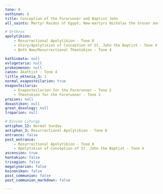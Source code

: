 ```yaml
---
tone: 8
eothinon: 6
title: Conception of the Forerunner and Baptist John
all_saints: Martyr Raidos of Egypt; New-martyrs Nicholas the Grocer and John of Brachorion; Venerable Xanthippa and Polyxena of Spain

# Orthros
apolytikion:
    - Resurrectional Apolytikion - Tone 8
    - Glory/Apolytikion of Conception of St. John the Baptist - Tone 4
    - Both Now/Resurrectional Theotokion - Tone 4

kathismata: null
evlogetaria: null
prokeimenon: null
canon: Akathist - Tone 4
little_ektenia_3: 1
normal_exaposteilarion: true
exaposteilaria:
    - Exaposteilarion for the Forerunner - Tone 2
    - Theotokion for the Forerunner - Tone 2
praises: null
doxastikon: null
great_doxology: null
troparion: null

# Divine Liturgy
antiphon_12: Normal Sunday
antiphon_3: Resurrectional Apolytikion - Tone 8
entrance: false
post_entrance:
    - Resurrectional Apolytikion - Tone 8
    - Apolytikion of Conception of St. John the Baptist - Tone 4
ascension: true
kontakion: false
trisagion: false
megalynarion: false
koinonikon: false
post_communion: false
post_communion_markdown: false

---
```


